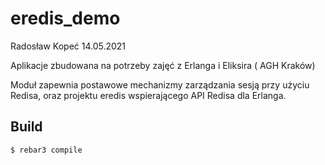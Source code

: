 eredis_demo
=====

Radosław Kopeć 14.05.2021

Aplikacje zbudowana na potrzeby zajęć z Erlanga i Eliksira ( AGH Kraków)

Moduł zapewnia postawowe mechanizmy zarządzania sesją przy użyciu Redisa, oraz projektu
eredis wspierającego API Redisa dla Erlanga.

Build
-----

    $ rebar3 compile
